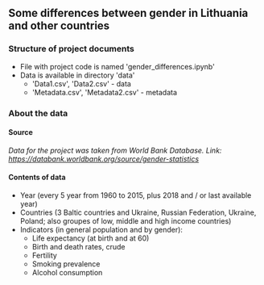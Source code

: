 ## Some differences between gender in Lithuania and other countries

### Structure of project documents 

* File with project code is named 'gender_differences.ipynb'
* Data is available in directory 'data'
    * 'Data1.csv', 'Data2.csv' - data
    * 'Metadata.csv', 'Metadata2.csv' - metadata
   

### About the data
#### Source

_Data for the project was taken from World Bank Database._
_Link: https://databank.worldbank.org/source/gender-statistics_


#### Contents of data
* Year (every 5 year from 1960 to 2015, plus 2018 and / or last available year)
* Countries (3 Baltic countries and Ukraine, Russian Federation, Ukraine, Poland; also groupes of low, middle and high income countries)
* Indicators (in general population and by gender):
    * Life expectancy (at birth and at 60)
    * Birth and death rates, crude
    * Fertility
    * Smoking prevalence
    * Alcohol consumption

  